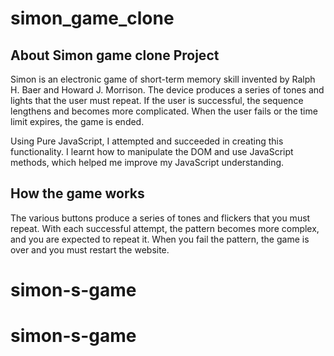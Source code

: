 # simon_game_clone
## About Simon game clone Project
Simon is an electronic game of short-term memory skill invented by Ralph H. Baer and Howard J. Morrison. The device produces a series of tones and lights that the user must repeat. If the user is successful, the sequence lengthens and becomes more complicated. When the user fails or the time limit expires, the game is ended.

Using Pure JavaScript, I attempted and succeeded in creating this functionality. I learnt how to manipulate the DOM and use JavaScript methods, which helped me improve my JavaScript understanding.

## How the game works
The various buttons produce a series of tones and flickers that you must repeat. With each successful attempt, the pattern becomes more complex, and you are expected to repeat it. When you fail the pattern, the game is over and you must restart the website.
# simon-s-game
# simon-s-game
